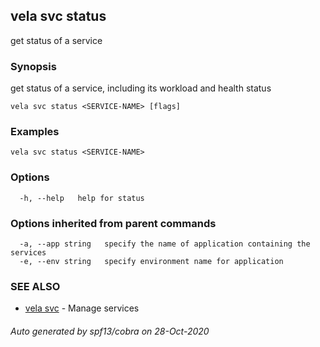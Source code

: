 ## vela svc status

get status of a service

### Synopsis

get status of a service, including its workload and health status

```
vela svc status <SERVICE-NAME> [flags]
```

### Examples

```
vela svc status <SERVICE-NAME>
```

### Options

```
  -h, --help   help for status
```

### Options inherited from parent commands

```
  -a, --app string   specify the name of application containing the services
  -e, --env string   specify environment name for application
```

### SEE ALSO

* [vela svc](vela_svc.md)	 - Manage services

###### Auto generated by spf13/cobra on 28-Oct-2020
